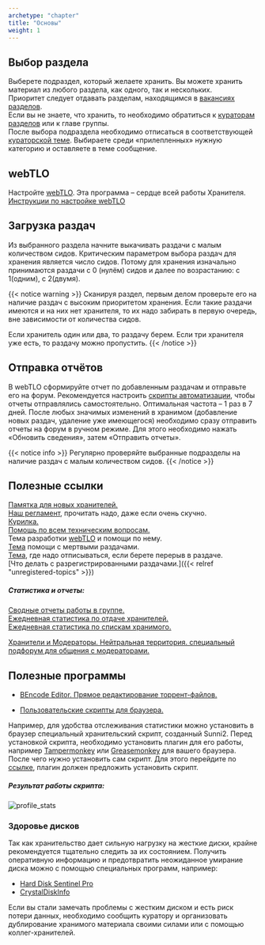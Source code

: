 ```yaml
---
archetype: "chapter"
title: "Основы"
weight: 1
---
```


## Выбор раздела

Выберете подраздел, который желаете хранить. Вы можете хранить материал из любого раздела, как одного, так и нескольких.  
Приоритет следует отдавать разделам, находящимся в [вакансиях разделов].  
Если вы не знаете, что хранить, то необходимо обратиться к [кураторам разделов] или к главе группы.  
После выбора подраздела необходимо отписаться в соответствующей [кураторской теме].
Выбираете среди «прилепленных» нужную категорию и оставляете в теме сообщение.

## webTLO

Настройте [webTLO]. Эта программа – сердце всей работы Хранителя.  
[Инструкции по настройке webTLO]

## Загрузка раздач

Из выбранного раздела начните выкачивать раздачи с малым количеством сидов.
Критическим параметром выбора раздач для хранения является число сидов.
Потому для хранения изначально принимаются раздачи с 0 (нулём) сидов и далее по возрастанию: с 1(одним), с 2(двумя).

{{< notice warning >}}
Сканируя раздел, первым делом проверьте его на наличие раздач с высоким приоритетом хранения.
Если такие раздачи имеются и на них нет хранителя, то их надо забирать в первую очередь, вне зависимости от количества сидов.

Если хранитель один или два, то раздачу берем. Если три хранителя уже есть, то раздачу можно пропустить.
{{< /notice >}}

## Отправка отчётов

В webTLO сформируйте отчет по добавленным раздачам и отправьте его на форум.
Рекомендуется настроить [скрипты автоматизации], чтобы отчеты отправлялись самостоятельно. Оптимальная частота – 1 раз в 7 дней.
После любых значимых изменений в хранимом (добавление новых раздач, удаление уже имеющегося) необходимо сразу отправить отчеты на форум в ручном режиме.
Для этого необходимо нажать «Обновить сведения», затем «Отправить отчеты».

{{< notice info >}}
Регулярно проверяйте выбранные подразделы на наличие раздач с малым количеством сидов.
{{< /notice >}}

## Полезные ссылки
[Памятка для новых хранителей.](https://rutracker.org/forum/viewtopic.php?t=6031259)  
[Наш регламент](https://rutracker.org/forum/viewtopic.php?t=3352749), прочитать надо, даже если очень скучно.  
[Курилка.](https://rutracker.org/forum/viewtopic.php?t=5998609)  
[Помощь по всем техническим вопросам.](https://rutracker.org/forum/viewtopic.php?t=6278196)  
Тема разработки [webTLO] и помощи по нему.  
[Тема](https://rutracker.org/forum/viewtopic.php?t=4816957) помощи с мертвыми раздачами.  
[Тема](https://rutracker.org/forum/viewtopic.php?t=3130748), где надо отписываться, если берете перерыв в раздаче.  
[Что делать с разрегистрированными раздачами.]({{< relref "unregistered-topics" >}})

##### Статистика и отчеты:
[Сводные отчеты работы в группе.](https://rutracker.org/forum/viewtopic.php?t=4275633)  
[Ежедневная статистика по отдаче хранителей.](https://rutracker.org/forum/viewtopic.php?t=5413252)  
[Ежедневная статистика по спискам хранимого.](https://rutracker.org/forum/viewtopic.php?t=5471390)

[Хранители и Модераторы. Нейтральная территория. специальный подфорум для общения с модераторами.](https://rutracker.org/forum/viewforum.php?f=962)

## Полезные программы

* [BEncode Editor. Прямое редактирование торрент-файлов.](https://rutracker.org/forum/viewtopic.php?t=1844553)

* [Пользовательские скрипты для браузера.](https://rutracker.org/forum/viewtopic.php?t=6309007)

Например, для удобства отслеживания статистики можно установить в браузер специальный хранительский скрипт, созданный Sunni2.
Перед установкой скрипта, необходимо установить плагин для его работы, например [Tampermonkey](https://www.tampermonkey.net) или [Greasemonkey](https://www.greasespot.net) для вашего браузера.
После чего нужно установить сам скрипт. Для этого перейдите по [ссылке](https://gitlab.com/qusielle/keeper-userscripts/-/raw/master/profile_stats.user.js), плагин должен предложить установить скрипт.

##### Результат работы скрипта:
![profile_stats](/images/content/openboarding/profile_stats.png)


### Здоровье дисков
Так как хранительство дает сильную нагрузку на жесткие диски, крайне рекомендуется тщательно следить за их состоянием.
Получить оперативную информацию и предотвратить неожиданное умирание диска можно с помощью специальных программ,
например:  
* [Hard Disk Sentinel Pro](https://rutracker.org/forum/viewtopic.php?t=5997398)
* [CrystalDiskInfo](https://crystalmark.info/en/download/#CrystalDiskInfo)

Если вы стали замечать проблемы с жестким диском и есть риск потери данных, необходимо сообщить куратору и организовать
дублирование хранимого материала своими силами или с помощью коллег-хранителей.


[кураторской теме]: https://rutracker.org/forum/viewforum.php?f=1584

[вакансиях разделов]: https://rutracker.org/forum/viewtopic.php?p=65842856

[кураторам разделов]: https://rutracker.org/forum/viewtopic.php?t=3153800

[webTLO]: https://rutracker.org/forum/viewtopic.php?t=4546540

[Инструкции по настройке webTLO]: https://webtlo.keepers.tech

[скрипты автоматизации]: https://webtlo.keepers.tech/configuration/automation-scripts

